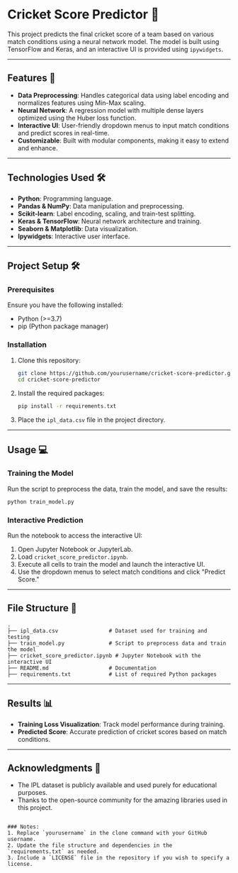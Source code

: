 
# Cricket Score Predictor 🏏

This project predicts the final cricket score of a team based on various match conditions using a neural network model. The model is built using TensorFlow and Keras, and an interactive UI is provided using `ipywidgets`.

---

## Features 🚀
- **Data Preprocessing**: Handles categorical data using label encoding and normalizes features using Min-Max scaling.
- **Neural Network**: A regression model with multiple dense layers optimized using the Huber loss function.
- **Interactive UI**: User-friendly dropdown menus to input match conditions and predict scores in real-time.
- **Customizable**: Built with modular components, making it easy to extend and enhance.

---

## Technologies Used 🛠️
- **Python**: Programming language.
- **Pandas & NumPy**: Data manipulation and preprocessing.
- **Scikit-learn**: Label encoding, scaling, and train-test splitting.
- **Keras & TensorFlow**: Neural network architecture and training.
- **Seaborn & Matplotlib**: Data visualization.
- **Ipywidgets**: Interactive user interface.

---

## Project Setup 🛠️

### Prerequisites
Ensure you have the following installed:
- Python (>=3.7)
- pip (Python package manager)

### Installation
1. Clone this repository:
   ```bash
   git clone https://github.com/yourusername/cricket-score-predictor.git
   cd cricket-score-predictor
   ```

2. Install the required packages:
   ```bash
   pip install -r requirements.txt
   ```

3. Place the `ipl_data.csv` file in the project directory.

---

## Usage 💻

### Training the Model
Run the script to preprocess the data, train the model, and save the results:
```bash
python train_model.py
```

### Interactive Prediction
Run the notebook to access the interactive UI:
1. Open Jupyter Notebook or JupyterLab.
2. Load `cricket_score_predictor.ipynb`.
3. Execute all cells to train the model and launch the interactive UI.
4. Use the dropdown menus to select match conditions and click "Predict Score."

---

## File Structure 📂
```
.
├── ipl_data.csv                # Dataset used for training and testing
├── train_model.py              # Script to preprocess data and train the model
├── cricket_score_predictor.ipynb # Jupyter Notebook with the interactive UI
├── README.md                   # Documentation
├── requirements.txt            # List of required Python packages
```

---

## Results 📊
- **Training Loss Visualization**: Track model performance during training.
- **Predicted Score**: Accurate prediction of cricket scores based on match conditions.

---


## Acknowledgments 🙏
- The IPL dataset is publicly available and used purely for educational purposes.
- Thanks to the open-source community for the amazing libraries used in this project.
```

### Notes:
1. Replace `yourusername` in the clone command with your GitHub username.
2. Update the file structure and dependencies in the `requirements.txt` as needed.
3. Include a `LICENSE` file in the repository if you wish to specify a license.
